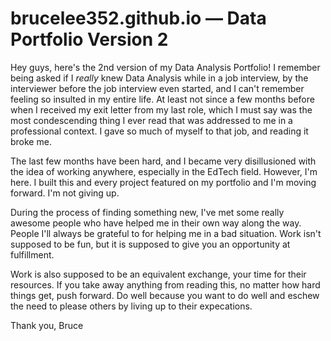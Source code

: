# brucelee352.github.io — Data Portfolio Version 2 

Hey guys, here's the 2nd version of my Data Analysis Portfolio! I remember being asked if I *really* knew Data Analysis while in a job interview, by the interviewer before the job interview even started, and I can't remember feeling so insulted in my entire life. At least not since a few months before when I received my exit letter from my last role, which I must say was the most condescending thing I ever read that was addressed to me in a professional context. I gave so much of myself to that job, and reading it broke me. 

The last few months have been hard, and I became very disillusioned with the idea of working anywhere, especially in the EdTech field. However, I'm here. I built this and every project featured on my portfolio and I'm moving forward. I'm not giving up. 

During the process of finding something new, I've met some really awesome people who have helped me in their own way along the way. People I'll always be grateful to for helping me in a bad situation. Work isn't supposed to be fun, but it is supposed to give you an opportunity at fulfillment. 

Work is also supposed to be an equivalent exchange, your time for their resources. If you take away anything from reading this, no matter how hard things get, push forward. Do well because you want to do well and eschew the need to please others by living up to their expecations. 

Thank you,
Bruce 
